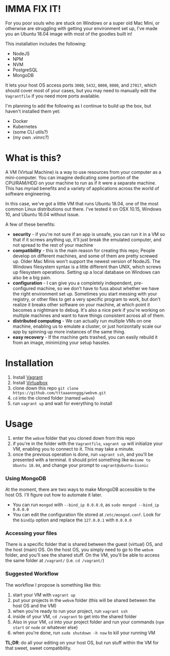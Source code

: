 # IMMA FIX IT!
For you poor souls who are stuck on Windows or a super old Mac Mini, or otherwise are struggling with getting your environment set up, I've made you an Ubuntu 18.04 image with most of the goodies built in!

This installation includes the following:
* NodeJS
* NPM
* NVM
* PostgreSQL
* MongoDB

It lets your host OS access ports `3000`, `5432`, `8000`, `8080`, and `27017`, which should cover most of your cases, but you may need to manually edit the `Vagrantfile` if you need more ports available.

I'm planning to add the following as I continue to build up the box, but haven't installed them yet:
* Docker
* Kubernetes
* (some CLI utils?)
* (my own .vimrc?)

# What is this?
A VM (Virtual Machine) is a way to use resources from your computer as a mini-computer. You can imagine dedicating some portion of the CPU/RAM/HDD on your machine to run as if it were a separate machine. This has myriad benefits and a variety of applications across the world of software engineering.

In this case, we've got a little VM that runs Ubuntu 18.04, one of the most common Linux distributions out there. I've tested it on OSX 10.15, Windows 10, and Ubuntu 16.04 without issue.

A few of these benefits:
* **security** - if you're not sure if an app is unsafe, you can run it in a VM so that if it screws anything up, it'll just break the emulated computer, and not spread to the rest of your machine
* **compatibility** - this is the main reason for creating this repo; People develop on different machines, and some of them are pretty screwed up. Older Mac Minis won't support the newest version of NodeJS. The Windows filesystem syntax is a little different than UNIX, which screws up filesystem operations. Setting up a local database on Windows can also be a big pain.
* **configuration** - I can give you a completely independent, pre-configured machine, so we don't have to fuss about whether we have the right environment set up. Sometimes you start messing with your registry, or other files to get a very specific program to work, but don't realize it breaks other software on your machine, at which point it becomes a nightmare to debug. It's also a nice perk if you're working on multiple machines and want to have things consistent across all of them.
* **distributed computing** - We can actually run multiple VMs on one machine, enabling us to emulate a cluster, or just horizontally scale our app by spinning up more instances of the same thing.
* **easy recovery** - If the machine gets trashed, you can easily rebuild it from an image, minimizing your setup hassles.

# Installation

1. Install [Vagrant](https://www.vagrantup.com/)
2. Install [Virtualbox](https://www.virtualbox.org/)
3. clone down this repo `git clone https://github.com/tttaaannnggg/webvm.git`
4. `cd` into the cloned folder (named `webvm`)
5. run `vagrant up` and wait for everything to install

# Usage
1. enter the `webvm` folder that you cloned down from this repo
2. if you're in the folder with the `Vagrantfile`, `vagrant up` will initialize your VM, enabling you to connect to it. This may take a minute.
3. once the previous operation is done, run `vagrant ssh`, and you'll be presented with a terminal. it should print something like `Wecome to Ubuntu 18.04`, and change your prompt to `vagrant@ubuntu-bionic`

### Using MongoDB
At the moment, there are two ways to make MongoDB accessible to the host OS. I'll figure out how to automate it later.
* You can run `mongod` with `--bind_ip 0.0.0.0`, as `sudo mongod --bind_ip 0.0.0.0`
* You can edit the configuration file stored at `/etc/mongod.conf`. Look for the `bindIp` option and replace the `127.0.0.1` with `0.0.0.0`

### Accessing your files
There is a specific folder that is shared between the guest (virtual) OS, and the host (main) OS. On the host OS, you simply need to go to the `webvm` folder, and you'll see the shared stuff. On the VM, you'll be able to access the same folder at `/vagrant/` (i.e. `cd /vagrant/`)

### Suggested Workflow
The workflow I propose is something like this:
1. start your VM with `vagrant up`
2. put your projects in the `webvm` folder (this will be shared between the host OS and the VM)
3. when you're ready to run your project, run `vagrant ssh`
4. inside of your VM, `cd /vagrant` to get into the shared folder
5. Also in your VM, `cd` into your project folder and run your commands (`npm start` or `node` or whatever else)
6. when you're done, run `sudo shutdown -h now` to kill your running VM

**TL;DR**: do all your editing on your host OS, but run stuff within the VM for that sweet, sweet compatibility. 
